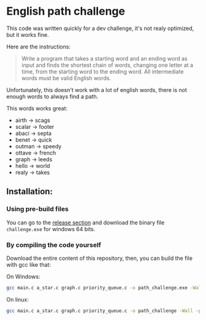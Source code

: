 # English path challenge

This code was written quickly for a dev challenge, it's not realy optimized, but it works fine.

Here are the instructions:  
> Write a program that takes a starting word and an ending word as input and finds the shortest chain of words, changing one letter at a time, from the starting word to the ending word. All intermediate words must be valid English words.

Unfortunately, this doesn't work with a lot of english words, there is not enough words to always find a path.

This words works great:
- airth -> scags
- scalar -> footer
- abaci -> septa
- benet -> quick
- outman -> speedy
- ottave -> french
- graph -> leeds
- hello -> world
- realy -> takes

## Installation:

### Using pre-build files

You can go to the [release section](https://github.com/mactul/english_path_challenge/releases) and download the binary file `challenge.exe` for windows 64 bits.

### By compiling the code yourself

Download the entire content of this repository, then, you can build the file with gcc like that:

On Windows:
```bash
gcc main.c a_star.c graph.c priority_queue.c -o path_challenge.exe -Wall -pedantic
```

On linux:
```bash
gcc main.c a_star.c graph.c priority_queue.c -o path_challenge -Wall -pedantic
```